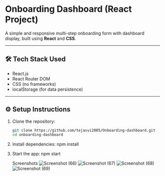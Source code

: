 # Onboarding Dashboard (React Project)

A simple and responsive multi-step onboarding form with dashboard display, built using **React** and **CSS**.

---

## 🛠 Tech Stack Used

- React.js
- React Router DOM
- CSS (no frameworks)
- localStorage (for data persistence)

---

## ⚙️ Setup Instructions

1. Clone the repository:
   ```bash
   git clone https://github.com/tejasvi2005/Onboarding-dashboard.git
   cd onboarding-dashboard
2. Install dependencies:
    npm install
3. Start the app:
   npm start

   Screenshots
   ![Screenshot (66)](https://github.com/user-attachments/assets/9c493f2a-7995-49dd-846f-ab4a41bfb35f)
   ![Screenshot (67)](https://github.com/user-attachments/assets/00e6c570-64f6-43cd-a46d-42a337b1a5db)
![Screenshot (68)](https://github.com/user-attachments/assets/7abad4cc-c800-4da8-bd13-3964a47f6e36)
![Screenshot (69)](https://github.com/user-attachments/assets/13d7f429-d463-4887-886d-f5326952e3dc)

